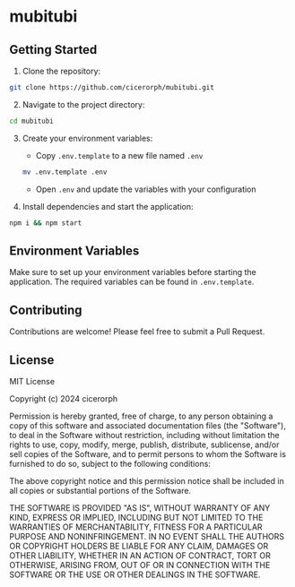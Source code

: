 # mubitubi

## Getting Started

1. Clone the repository:
```bash
git clone https://github.com/cicerorph/mubitubi.git
```

2. Navigate to the project directory:
```bash
cd mubitubi
```

3. Create your environment variables:
   - Copy `.env.template` to a new file named `.env`
   ```bash
   mv .env.template .env
   ```
   - Open `.env` and update the variables with your configuration

4. Install dependencies and start the application:
```bash
npm i && npm start
```

## Environment Variables
Make sure to set up your environment variables before starting the application. The required variables can be found in `.env.template`. 

## Contributing
Contributions are welcome! Please feel free to submit a Pull Request.

## License
MIT License

Copyright (c) 2024 cicerorph

Permission is hereby granted, free of charge, to any person obtaining a copy
of this software and associated documentation files (the "Software"), to deal
in the Software without restriction, including without limitation the rights
to use, copy, modify, merge, publish, distribute, sublicense, and/or sell
copies of the Software, and to permit persons to whom the Software is
furnished to do so, subject to the following conditions:

The above copyright notice and this permission notice shall be included in all
copies or substantial portions of the Software.

THE SOFTWARE IS PROVIDED "AS IS", WITHOUT WARRANTY OF ANY KIND, EXPRESS OR
IMPLIED, INCLUDING BUT NOT LIMITED TO THE WARRANTIES OF MERCHANTABILITY,
FITNESS FOR A PARTICULAR PURPOSE AND NONINFRINGEMENT. IN NO EVENT SHALL THE
AUTHORS OR COPYRIGHT HOLDERS BE LIABLE FOR ANY CLAIM, DAMAGES OR OTHER
LIABILITY, WHETHER IN AN ACTION OF CONTRACT, TORT OR OTHERWISE, ARISING FROM,
OUT OF OR IN CONNECTION WITH THE SOFTWARE OR THE USE OR OTHER DEALINGS IN THE
SOFTWARE.
